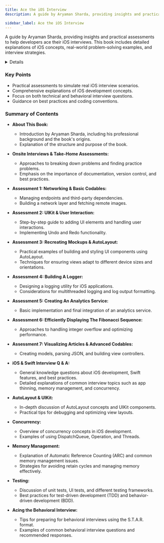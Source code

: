 ```yaml
---
title: Ace the iOS Interview
description: A guide by Aryaman Sharda, providing insights and practical assessments to help developers ace their iOS interviews. This book includes detailed explanations of iOS concepts, real-world problem-solving examples, and interview strategies.

sidebar_label: Ace the iOS Interview
---
```


A guide by Aryaman Sharda, providing insights and practical assessments to help developers ace their iOS interviews. This book includes detailed explanations of iOS concepts, real-world problem-solving examples, and interview strategies.

<details>

**URL:** https://aryamansharda.gumroad.com/l/tcvck

**Published:** 2022  

**Authors:** `Aryaman Sharda`

**Tags:**  
`iOS Interview`, `Swift`, `iOS Development`, `Mobile Development`, `Interview Preparation`

</details>

### Key Points
- Practical assessments to simulate real iOS interview scenarios.
- Comprehensive explanations of iOS development concepts.
- Focus on both technical and behavioral interview questions.
- Guidance on best practices and coding conventions.

### Summary of Contents
- **About This Book:**
  - Introduction by Aryaman Sharda, including his professional background and the book's origins.
  - Explanation of the structure and purpose of the book.

- **Onsite Interviews & Take-Home Assessments:**
  - Approaches to breaking down problems and finding practice problems.
  - Emphasis on the importance of documentation, version control, and best practices.

- **Assessment 1: Networking & Basic Codables:**
  - Managing endpoints and third-party dependencies.
  - Building a network layer and fetching remote images.

- **Assessment 2: UIKit & User Interaction:**
  - Step-by-step guide to adding UI elements and handling user interactions.
  - Implementing Undo and Redo functionality.

- **Assessment 3: Recreating Mockups & AutoLayout:**
  - Practical examples of building and styling UI components using AutoLayout.
  - Techniques for ensuring views adapt to different device sizes and orientations.

- **Assessment 4: Building A Logger:**
  - Designing a logging utility for iOS applications.
  - Considerations for multithreaded logging and log output formatting.

- **Assessment 5: Creating An Analytics Service:**
  - Basic implementation and final integration of an analytics service.

- **Assessment 6: Efficiently Displaying The Fibonacci Sequence:**
  - Approaches to handling integer overflow and optimizing performance.

- **Assessment 7: Visualizing Articles & Advanced Codables:**
  - Creating models, parsing JSON, and building view controllers.

- **iOS & Swift Interview Q & A:**
  - General knowledge questions about iOS development, Swift features, and best practices.
  - Detailed explanations of common interview topics such as app thinning, memory management, and concurrency.

- **AutoLayout & UIKit:**
  - In-depth discussion of AutoLayout concepts and UIKit components.
  - Practical tips for debugging and optimizing view layouts.

- **Concurrency:**
  - Overview of concurrency concepts in iOS development.
  - Examples of using DispatchQueue, Operation, and Threads.

- **Memory Management:**
  - Explanation of Automatic Reference Counting (ARC) and common memory management issues.
  - Strategies for avoiding retain cycles and managing memory effectively.

- **Testing:**
  - Discussion of unit tests, UI tests, and different testing frameworks.
  - Best practices for test-driven development (TDD) and behavior-driven development (BDD).

- **Acing the Behavioral Interview:**
  - Tips for preparing for behavioral interviews using the S.T.A.R. format.
  - Examples of common behavioral interview questions and recommended responses.

<LinkCard title="Link to Resource" href="https://aryamansharda.gumroad.com/l/tcvck" />
